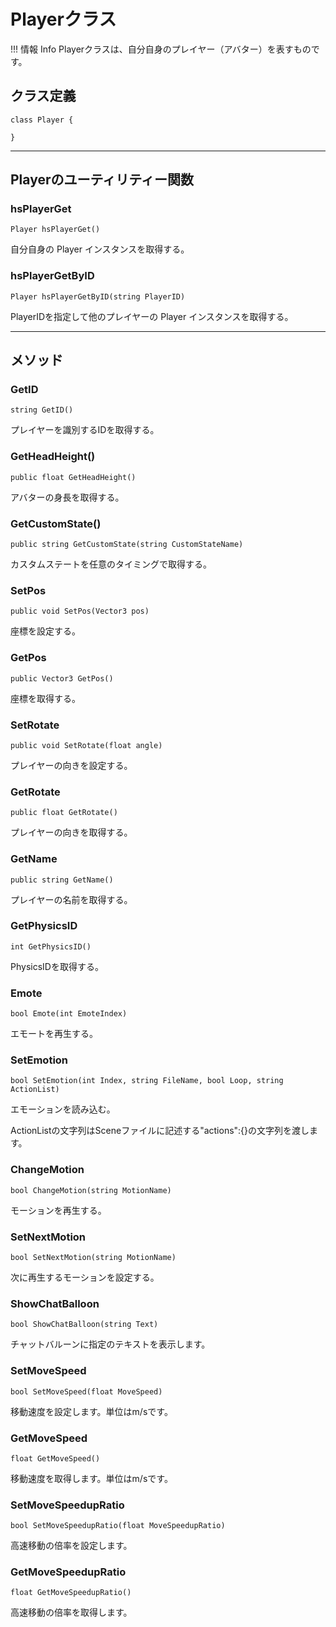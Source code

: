 
# Playerクラス

!!! 情報 Info
    Playerクラスは、自分自身のプレイヤー（アバター）を表すものです。


## クラス定義

```
class Player {

}
```

***


## Playerのユーティリティー関数
### hsPlayerGet
`Player hsPlayerGet()`

自分自身の Player インスタンスを取得する。

### hsPlayerGetByID
`Player hsPlayerGetByID(string PlayerID)`

PlayerIDを指定して他のプレイヤーの Player インスタンスを取得する。

***

## メソッド
### GetID
`string GetID()`

プレイヤーを識別するIDを取得する。

### GetHeadHeight()
`public float GetHeadHeight()`

アバターの身長を取得する。

### GetCustomState()
`public string GetCustomState(string CustomStateName)`

カスタムステートを任意のタイミングで取得する。

### SetPos
`public void SetPos(Vector3 pos)`

座標を設定する。

### GetPos
`public Vector3 GetPos()`

座標を取得する。

### SetRotate
`public void SetRotate(float angle)`

プレイヤーの向きを設定する。

### GetRotate
`public float GetRotate()`

プレイヤーの向きを取得する。

### GetName
`public string GetName()`

プレイヤーの名前を取得する。

### GetPhysicsID
`int GetPhysicsID()`

PhysicsIDを取得する。

### Emote
`bool Emote(int EmoteIndex)`

エモートを再生する。

### SetEmotion
`bool SetEmotion(int Index, string FileName, bool Loop, string ActionList)`

エモーションを読み込む。

ActionListの文字列はSceneファイルに記述する"actions":{}の文字列を渡します。


### ChangeMotion
`bool ChangeMotion(string MotionName)`

モーションを再生する。


### SetNextMotion
`bool SetNextMotion(string MotionName)`

次に再生するモーションを設定する。


### ShowChatBalloon
`bool ShowChatBalloon(string Text)`

チャットバルーンに指定のテキストを表示します。


### SetMoveSpeed
`bool SetMoveSpeed(float MoveSpeed)`

移動速度を設定します。単位はm/sです。


### GetMoveSpeed
`float GetMoveSpeed()`

移動速度を取得します。単位はm/sです。


### SetMoveSpeedupRatio
`bool SetMoveSpeedupRatio(float MoveSpeedupRatio)`

高速移動の倍率を設定します。


### GetMoveSpeedupRatio
`float GetMoveSpeedupRatio()`

高速移動の倍率を取得します。